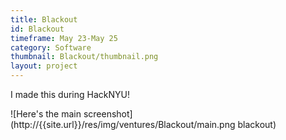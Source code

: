 ```yaml
---
title: Blackout
id: Blackout
timeframe: May 23-May 25
category: Software
thumbnail: Blackout/thumbnail.png
layout: project
---
```


I made this during HackNYU!


![Here's the main screenshot](http://{{site.url}}/res/img/ventures/Blackout/main.png blackout)
